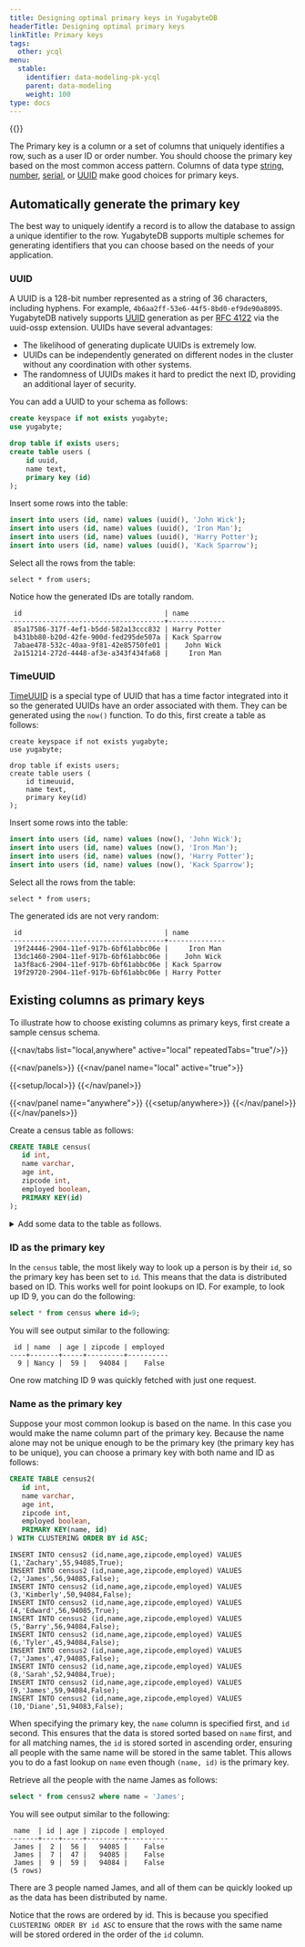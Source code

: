 ```yaml
---
title: Designing optimal primary keys in YugabyteDB
headerTitle: Designing optimal primary keys
linkTitle: Primary keys
tags:
  other: ycql
menu:
  stable:
    identifier: data-modeling-pk-ycql
    parent: data-modeling
    weight: 100
type: docs
---
```


{{<api-tabs>}}

The Primary key is a column or a set of columns that uniquely identifies a row, such as a user ID or order number. You should choose the primary key based on the most common access pattern. Columns of data type [string](../../../explore/ycql-language/data-types/#strings), [number](../../../explore/ycql-language/data-types/#numeric-types), [serial](../../../explore/ysql-language-features/data-types/#serial-pseudotype), or [UUID](../../../explore/ycql-language/data-types/#universally-unique-id-types) make good choices for primary keys.

## Automatically generate the primary key

The best way to uniquely identify a record is to allow the database to assign a unique identifier to the row. YugabyteDB supports multiple schemes for generating identifiers that you can choose based on the needs of your application.

### UUID

A UUID is a 128-bit number represented as a string of 36 characters, including hyphens. For example, `4b6aa2ff-53e6-44f5-8bd0-ef9de90a8095`. YugabyteDB natively supports [UUID](https://en.wikipedia.org/wiki/Universally_unique_identifier) generation as per [RFC 4122](https://datatracker.ietf.org/doc/html/rfc4122) via the uuid-ossp extension. UUIDs have several advantages:

- The likelihood of generating duplicate UUIDs is extremely low.
- UUIDs can be independently generated on different nodes in the cluster without any coordination with other systems.
- The randomness of UUIDs makes it hard to predict the next ID, providing an additional layer of security.

You can add a UUID to your schema as follows:

```sql
create keyspace if not exists yugabyte;
use yugabyte;

drop table if exists users;
create table users (
    id uuid,
    name text,
    primary key (id)
);
```

Insert some rows into the table:

```sql
insert into users (id, name) values (uuid(), 'John Wick');
insert into users (id, name) values (uuid(), 'Iron Man');
insert into users (id, name) values (uuid(), 'Harry Potter');
insert into users (id, name) values (uuid(), 'Kack Sparrow');
```

Select all the rows from the table:

```cql
select * from users;
```

Notice how the generated IDs are totally random.

```cql{.nocopy}
 id                                   | name
--------------------------------------+--------------
 85a17586-317f-4ef1-b5dd-582a13ccc832 | Harry Potter
 b431bb80-b20d-42fe-900d-fed295de507a | Kack Sparrow
 7abae478-532c-40aa-9f81-42e85750fe01 |    John Wick
 2a151214-272d-4448-af3e-a343f434fa68 |     Iron Man
```

### TimeUUID

[TimeUUID](../../../api/ycql/type_uuid/) is a special type of UUID that has a time factor integrated into it so the generated UUIDs have an order associated with them. They can be generated using the `now()` function. To do this, first create a table as follows:

```cql
create keyspace if not exists yugabyte;
use yugabyte;

drop table if exists users;
create table users (
    id timeuuid,
    name text,
    primary key(id)
);
```

Insert some rows into the table:

```sql
insert into users (id, name) values (now(), 'John Wick');
insert into users (id, name) values (now(), 'Iron Man');
insert into users (id, name) values (now(), 'Harry Potter');
insert into users (id, name) values (now(), 'Kack Sparrow');
```

Select all the rows from the table:

```cql
select * from users;
```

The generated ids are not very random:

```cql{.nocopy}
 id                                   | name
--------------------------------------+--------------
 19f24446-2904-11ef-917b-6bf61abbc06e |     Iron Man
 13dc1460-2904-11ef-917b-6bf61abbc06e |    John Wick
 1a3f8ac6-2904-11ef-917b-6bf61abbc06e | Kack Sparrow
 19f29720-2904-11ef-917b-6bf61abbc06e | Harry Potter
```

## Existing columns as primary keys

To illustrate how to choose existing columns as primary keys, first create a sample census schema.

<!-- begin: nav tabs -->
{{<nav/tabs list="local,anywhere" active="local" repeatedTabs="true"/>}}

{{<nav/panels>}}
{{<nav/panel name="local" active="true">}}
<!-- local cluster setup instructions -->
{{<setup/local>}}
{{</nav/panel>}}

{{<nav/panel name="anywhere">}} {{<setup/anywhere>}} {{</nav/panel>}}
{{</nav/panels>}}
<!-- end: nav tabs -->

Create a census table as follows:

```sql
CREATE TABLE census(
   id int,
   name varchar,
   age int,
   zipcode int,
   employed boolean,
   PRIMARY KEY(id)
);
```

<details> <summary>Add some data to the table as follows.</summary>

```cql
INSERT INTO census (id,name,age,zipcode,employed) VALUES (1,'Zachary',55,94085,True);
INSERT INTO census (id,name,age,zipcode,employed) VALUES (2,'James',56,94085,False);
INSERT INTO census (id,name,age,zipcode,employed) VALUES (3,'Kimberly',50,94084,False);
INSERT INTO census (id,name,age,zipcode,employed) VALUES (4,'Edward',56,94085,True);
INSERT INTO census (id,name,age,zipcode,employed) VALUES (5,'Barry',56,94084,False);
INSERT INTO census (id,name,age,zipcode,employed) VALUES (6,'Tyler',45,94084,False);
INSERT INTO census (id,name,age,zipcode,employed) VALUES (7,'James',47,94085,False);
INSERT INTO census (id,name,age,zipcode,employed) VALUES (8,'Sarah',52,94084,True);
INSERT INTO census (id,name,age,zipcode,employed) VALUES (9,'James',59,94084,False);
INSERT INTO census (id,name,age,zipcode,employed) VALUES (10,'Diane',51,94083,False);
```

</details>

### ID as the primary key

In the `census` table, the most likely way to look up a person is by their `id`, so the primary key has been set to `id`. This means that the data is distributed based on ID. This works well for point lookups on ID. For example, to look up ID 9, you can do the following:

```sql
select * from census where id=9;
```

You will see output similar to the following:

```yaml{.nocopy}
 id | name  | age | zipcode | employed
----+-------+-----+---------+----------
  9 | Nancy |  59 |   94084 |    False
```

One row matching ID 9 was quickly fetched with just one request.

### Name as the primary key

Suppose your most common lookup is based on the name. In this case you would make the name column part of the primary key. Because the name alone may not be unique enough to be the primary key (the primary key has to be unique), you can choose a primary key with both name and ID as follows:

```sql
CREATE TABLE census2(
   id int,
   name varchar,
   age int,
   zipcode int,
   employed boolean,
   PRIMARY KEY(name, id)
) WITH CLUSTERING ORDER BY id ASC;
```

```cql
INSERT INTO census2 (id,name,age,zipcode,employed) VALUES (1,'Zachary',55,94085,True);
INSERT INTO census2 (id,name,age,zipcode,employed) VALUES (2,'James',56,94085,False);
INSERT INTO census2 (id,name,age,zipcode,employed) VALUES (3,'Kimberly',50,94084,False);
INSERT INTO census2 (id,name,age,zipcode,employed) VALUES (4,'Edward',56,94085,True);
INSERT INTO census2 (id,name,age,zipcode,employed) VALUES (5,'Barry',56,94084,False);
INSERT INTO census2 (id,name,age,zipcode,employed) VALUES (6,'Tyler',45,94084,False);
INSERT INTO census2 (id,name,age,zipcode,employed) VALUES (7,'James',47,94085,False);
INSERT INTO census2 (id,name,age,zipcode,employed) VALUES (8,'Sarah',52,94084,True);
INSERT INTO census2 (id,name,age,zipcode,employed) VALUES (9,'James',59,94084,False);
INSERT INTO census2 (id,name,age,zipcode,employed) VALUES (10,'Diane',51,94083,False);
```

When specifying the primary key, the `name` column is specified first, and `id` second. This ensures that the data is stored sorted based on `name` first, and for all matching names, the `id` is stored sorted in ascending order, ensuring all people with the same name will be stored in the same tablet. This allows you to do a fast lookup on `name` even though `(name, id)` is the primary key.

Retrieve all the people with the name James as follows:

```sql
select * from census2 where name = 'James';
```

You will see output similar to the following:

```tablegen{.nocopy}
 name  | id | age | zipcode | employed
-------+----+-----+---------+----------
 James |  2 |  56 |   94085 |    False
 James |  7 |  47 |   94085 |    False
 James |  9 |  59 |   94084 |    False
(5 rows)
```

There are 3 people named James, and all of them can be quickly looked up as the data has been distributed by name.

Notice that the rows are ordered by id. This is because you specified `CLUSTERING ORDER BY id ASC` to ensure that the rows with the same name will be stored ordered in the order of the `id` column.
